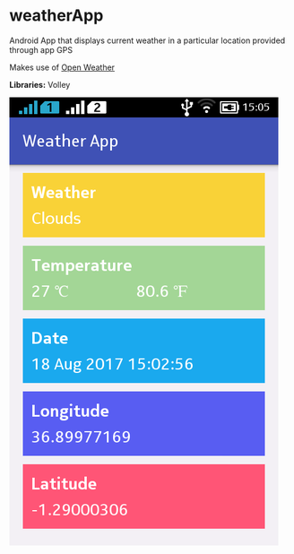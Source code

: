 # weatherApp
Android App that displays current weather in a particular location provided through app GPS

Makes use of [Open Weather](https://openweathermap.org/)

**Libraries:** Volley

![screenshots](screenshots/homepage.png)
